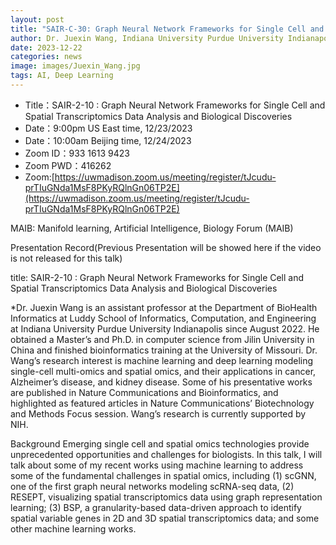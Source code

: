 ```yaml
---
layout: post
title: "SAIR-C-30: Graph Neural Network Frameworks for Single Cell and Spatial Transcriptomics Data Analysis and Biological Discoveries"
author: Dr. Juexin Wang, Indiana University Purdue University Indianapolis, USA
date: 2023-12-22
categories: news
image: images/Juexin_Wang.jpg
tags: AI, Deep Learning
---
```


- Title：SAIR-2-10 : Graph Neural Network Frameworks for Single Cell and Spatial Transcriptomics Data Analysis and Biological Discoveries
- Date：9:00pm US East time, 12/23/2023
- Date：10:00am Beijing time, 12/24/2023
- Zoom  ID：933 1613 9423
- Zoom PWD：416262
- Zoom:[https://uwmadison.zoom.us/meeting/register/tJcudu-prTIuGNda1MsF8PKyRQlnGn06TP2E](https://uwmadison.zoom.us/meeting/register/tJcudu-prTIuGNda1MsF8PKyRQlnGn06TP2E)

MAIB: Manifold learning, Artificial Intelligence, Biology Forum (MAIB)

Presentation Record(Previous Presentation will be showed here if the video is not released for this talk)



title: SAIR-2-10 : Graph Neural Network Frameworks for Single Cell and Spatial Transcriptomics Data Analysis and Biological Discoveries

*Dr. Juexin Wang is an assistant professor at the Department of BioHealth Informatics at Luddy School of Informatics, Computation, and Engineering at Indiana University Purdue University Indianapolis since August 2022. He obtained a Master’s and Ph.D. in computer science from Jilin University in China and finished bioinformatics training at the University of Missouri. Dr. Wang’s research interest is machine learning and deep learning modeling single-cell multi-omics and spatial omics, and their applications in cancer, Alzheimer’s disease, and kidney disease. Some of his presentative works are published in Nature Communications and Bioinformatics, and highlighted as featured articles in Nature Communications’ Biotechnology and Methods Focus session. Wang’s research is currently supported by NIH.

Background 
Emerging single cell and spatial omics technologies provide unprecedented opportunities and challenges for biologists. In this talk, I will talk about some of my recent works using machine learning to address some of the fundamental challenges in spatial omics, including (1) scGNN, one of the first graph neural networks modeling scRNA-seq data, (2) RESEPT, visualizing spatial transcriptomics data using graph representation learning; (3) BSP, a granularity-based data-driven approach to identify spatial variable genes in 2D and 3D spatial transcriptomics data; and some other machine learning works.

